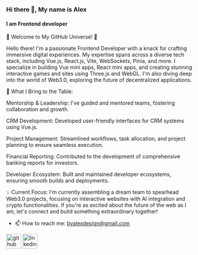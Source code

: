 ### Hi there 👋, My name is Alex
#### I am Frontend developer
🌟 Welcome to My GitHub Universe! 🌟

Hello there! I'm a passionate Frontend Developer with a knack for crafting immersive digital experiences. My expertise spans across a diverse tech stack, including Vue.js, React.js, Vite, WebSockets, Pinia, and more. I specialize in building Vue mini apps, React mini apps, and creating stunning interactive games and sites using Three.js and WebGL. I'm also diving deep into the world of Web3.0, exploring the future of decentralized applications.

🚀 What I Bring to the Table:

Mentorship & Leadership: I've guided and mentored teams, fostering collaboration and growth.

CRM Development: Developed user-friendly interfaces for CRM systems using Vue.js.

Project Management: Streamlined workflows, task allocation, and project planning to ensure seamless execution.

Financial Reporting: Contributed to the development of comprehensive banking reports for investors.

Developer Ecosystem: Built and maintained developer ecosystems, ensuring smooth builds and deployments.

💡 Current Focus:
I'm currently assembling a dream team to spearhead Web3.0 projects, focusing on interactive websites with AI integration and crypto functionalities. If you're as excited about the future of the web as I am, let's connect and build something extraordinary together!

- 📫 How to reach me: byalexdesign@gmail.com 


[<img src='https://cdn.jsdelivr.net/npm/simple-icons@3.0.1/icons/github.svg' alt='github' height='40'>](https://github.com/https://github.com/pwplains9)  [<img src='https://cdn.jsdelivr.net/npm/simple-icons@3.0.1/icons/linkedin.svg' alt='linkedin' height='40'>](https://www.linkedin.com/in/https://www.linkedin.com/in/oleksii-lisohor-9b1072142/)  

